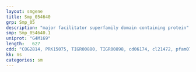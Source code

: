 ```yaml
---
layout: smgene
title: Smp_054640
grp: Smp_05
description: "major facilitator superfamily domain containing protein"
smp: Smp_054640.1
uniprot: "G4M169"
length:   627
cdd: "COG2814, PRK15075, TIGR00880, TIGR00898, cd06174, cl21472, pfam07690"
kk: ns
categories: sm
---
```

